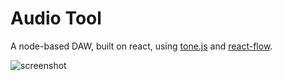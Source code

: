 # Audio Tool

A node-based DAW, built on react, using [tone.js](https://tonejs.github.io/) and [react-flow](https://reactflow.dev/).

![screenshot](https://i.imgur.com/jCHlFLV.png)
